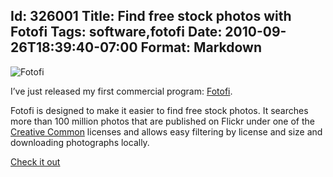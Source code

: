 Id: 326001
Title: Find free stock photos with Fotofi
Tags: software,fotofi
Date: 2010-09-26T18:39:40-07:00
Format: Markdown
--------------
![Fotofi](=http://yepi.s3.amazonaws.com/img/fotofi/main-small-310x270.png "Fotofi")

I’ve just released my first commercial program:
[Fotofi](http://www.yepi.ws/fotofi/free-stock-photos).

Fotofi is designed to make it easier to find free stock photos. It
searches more than 100 million photos that are published on Flickr under
one of the [Creative Common](http://creativecommons.org/) licenses and
allows easy filtering by license and size and downloading photographs
locally.

[Check it out](http://www.yepi.ws/fotofi/free-stock-photos)
